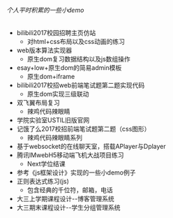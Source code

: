 ###### 个人平时积累的一些小demo

* bilibili2017校园招聘主页仿站
  * 对html+css布局以及css动画的练习
* web版本算法实现器
  * 原生dom复习数据结构以及js数组操作
* esay+low+原生dom的简易admin模板
  * 原生dom+iframe
* bilibili2017校招web前端笔试题第二题实现代码
  * 原生dom实现三级联动
* 双飞翼布局复习
  * 辣鸡代码辣眼睛
* 学院实验室USTIL旧版官网
* 记饿了么2017校招前端笔试题第二题（css图形）
  * 辣鸡代码辣眼睛系列
* 基于websocket的在线聊天室，搭载APlayer与Dplayer
* 腾讯IMwebH5移动端飞机大战项目练习
  * Next学位结课
* 参考《js框架设计》实现的一些小demo例子
* 正则表达式练习(js)
  * 包含经典的千位符，邮箱，电话
* 大三上学期课程设计--博客管理系统
* 大三期末课程设计--学生分组管理系统
